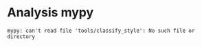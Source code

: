 # Analysis mypy

```text
mypy: can't read file 'tools/classify_style': No such file or directory
```

